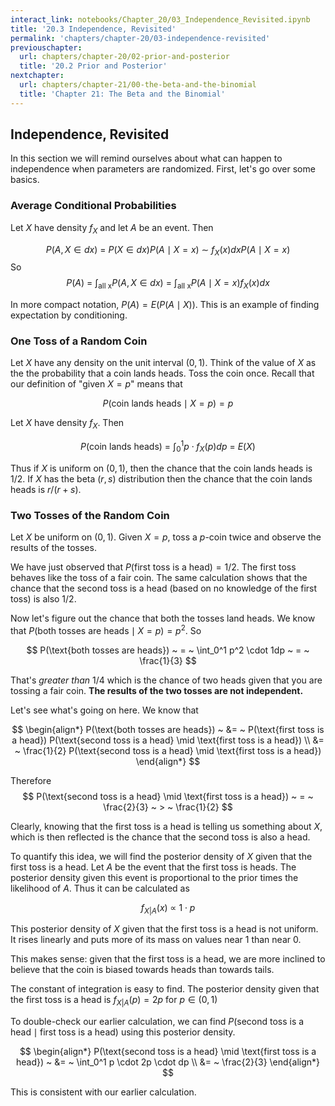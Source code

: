 ```yaml
---
interact_link: notebooks/Chapter_20/03_Independence_Revisited.ipynb
title: '20.3 Independence, Revisited'
permalink: 'chapters/chapter-20/03-independence-revisited'
previouschapter:
  url: chapters/chapter-20/02-prior-and-posterior
  title: '20.2 Prior and Posterior'
nextchapter:
  url: chapters/chapter-21/00-the-beta-and-the-binomial
  title: 'Chapter 21: The Beta and the Binomial'
---
```


## Independence, Revisited

In this section we will remind ourselves about what can happen to independence when parameters are randomized. First, let's go over some basics.

### Average Conditional Probabilities
Let $X$ have density $f_X$ and let $A$ be an event. Then

$$
P(A, X \in dx) ~ = ~ P(X \in dx)P(A \mid X = x) ~ \sim ~ f_X(x)dxP(A \mid X = x)
$$
So
$$
P(A) ~ = ~ \int_{\text{all x}} P(A, X \in dx) ~ = ~ \int_{\text{all x}} P(A \mid X = x)f_X(x)dx
$$

In more compact notation, $P(A) = E(P(A \mid X))$. This is an example of finding expectation by conditioning.

### One Toss of a Random Coin

Let $X$ have any density on the unit interval $(0, 1)$. Think of the value of $X$ as the the probability that a coin lands heads. Toss the coin once. Recall that our definition of "given $X=p$" means that

$$
P(\text{coin lands heads} \mid X = p) = p
$$

Let $X$ have density $f_X$. Then

$$
P(\text{coin lands heads}) ~ = ~ \int_0^1 p \cdot f_X(p)dp ~ = ~ E(X)
$$

Thus if $X$ is uniform on $(0, 1)$, then the chance that the coin lands heads is $1/2$. If $X$ has the beta $(r, s)$ distribution then the chance that the coin lands heads is $r/(r+s)$.

### Two Tosses of the Random Coin
Let $X$ be uniform on $(0, 1)$. Given $X = p$, toss a $p$-coin twice and observe the results of the tosses. 

We have just observed that $P(\text{first toss is a head}) = 1/2$. The first toss behaves like the toss of a fair coin. The same calculation shows that the chance that the second toss is a head (based on no knowledge of the first toss) is also $1/2$.

Now let's figure out the chance that both the tosses land heads. We know that $P(\text{both tosses are heads} \mid X = p) = p^2$. So

$$
P(\text{both tosses are heads}) ~ = ~ \int_0^1 p^2 \cdot 1dp ~ = ~ \frac{1}{3}
$$

That's *greater than* $1/4$ which is the chance of two heads given that you are tossing a fair coin. **The results of the two tosses are not independent.**

Let's see what's going on here. We know that

$$
\begin{align*}
P(\text{both tosses are heads}) ~ &= ~ P(\text{first toss is a head})
P(\text{second toss is a head} \mid \text{first toss is a head}) \\
&= ~ \frac{1}{2} P(\text{second toss is a head} \mid \text{first toss is a head})
\end{align*}
$$

Therefore
$$
P(\text{second toss is a head} \mid \text{first toss is a head}) ~ = ~ \frac{2}{3} ~ > ~ \frac{1}{2}
$$

Clearly, knowing that the first toss is a head is telling us something about $X$, which is then reflected is the chance that the second toss is also a head.

To quantify this idea, we will find the posterior density of $X$ given that the first toss is a head. Let $A$ be the event that the first toss is heads. The posterior density given this event is proportional to the prior times the likelihood of $A$. Thus it can be calculated as

$$
f_{X \vert A} (x) ~ \propto ~ 1 \cdot p
$$

This posterior density of $X$ given that the first toss is a head is not uniform. It rises linearly and puts more of its mass on values near 1 than near 0. 

This makes sense: given that the first toss is a head, we are more inclined to believe that the coin is biased towards heads than towards tails.

The constant of integration is easy to find. The posterior density given that the first toss is a head is $f_{X \vert A} (p) = 2p$ for $p \in (0, 1)$

To double-check our earlier calculation, we can find $P(\text{second toss is a head} \mid \text{first toss is a head})$ using this posterior density. 

$$
\begin{align*}
P(\text{second toss is a head} \mid \text{first toss is a head}) 
~ &= ~ \int_0^1 p \cdot 2p \cdot dp \\
&= ~ \frac{2}{3}
\end{align*}
$$

This is consistent with our earlier calculation. 
